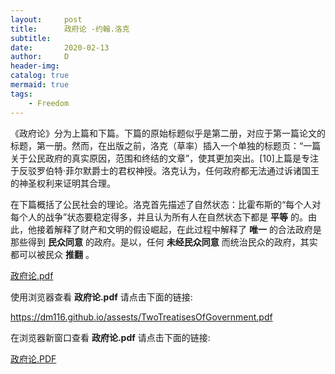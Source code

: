 ```yaml
---
layout:     post
title:      政府论 -约翰.洛克
subtitle:   
date:       2020-02-13
author:     D
header-img: 
catalog: true
mermaid: true
tags:
    - Freedom
---
```



《政府论》分为上篇和下篇。下篇的原始标题似乎是第二册，对应于第一篇论文的标题，第一册。然而，在出版之前，洛克（草率）插入一个单独的标题页：“一篇关于公民政府的真实原因，范围和终结的文章”，使其更加突出。[10]上篇是专注于反驳罗伯特·菲尔默爵士的君权神授。洛克认为，任何政府都无法通过诉诸国王的神圣权利来证明其合理。<br>

在下篇概括了公民社会的理论。洛克首先描述了自然状态：比霍布斯的“每个人对每个人的战争”状态要稳定得多，并且认为所有人在自然状态下都是 **平等** 的。由此，他接着解释了财产和文明的假设崛起，在此过程中解释了 **唯一** 的合法政府是那些得到 **民众同意** 的政府。是以，任何 **未经民众同意** 而统治民众的政府，其实都可以被民众 **推翻** 。
<br>


[政府论.pdf](/assests/TwoTreatisesOfGovernment.pdf)<br>

使用浏览器查看  **政府论.pdf** 请点击下面的链接:<br>

https://dm116.github.io/assests/TwoTreatisesOfGovernment.pdf


在浏览器新窗口查看 **政府论.pdf** 请点击下面的链接:<br>
  
  
<a href="https://dm116.github.io/assests/TwoTreatisesOfGovernment.pdf" target="_blank">政府论.PDF</a>  



